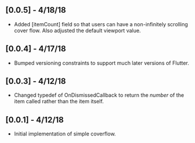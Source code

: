 ## [0.0.5] - 4/18/18

* Added [itemCount] field so that users can have a non-infinitely scrolling
  cover flow. Also adjusted the default viewport value.

## [0.0.4] - 4/17/18

* Bumped versioning constraints to support much later versions of Flutter.

## [0.0.3] - 4/12/18

* Changed typedef of OnDismissedCallback to return the *number* of the item called rather than the item itself.

## [0.0.1] - 4/12/18

* Initial implementation of simple coverflow.

